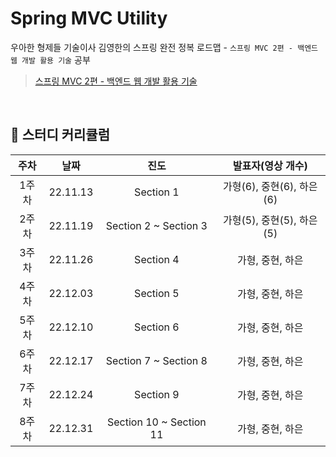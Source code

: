 # Spring MVC Utility
우아한 형제들 기술이사 김영한의 스프링 완전 정복 로드맵 - `스프링 MVC 2편 - 백엔드 웹 개발 활용 기술` 공부
> [스프링 MVC 2편 - 백엔드 웹 개발 활용 기술](https://www.inflearn.com/course/%EC%8A%A4%ED%94%84%EB%A7%81-mvc-2)
<br>

## 🌱 스터디 커리큘럼
| 주차 | 날짜 | 진도 | 발표자(영상 개수) |
| :---: | :---: | :---:| :---: |
| 1주차 | 22.11.13 | Section 1 | 가형(6), 중현(6), 하은(6) | 
| 2주차 | 22.11.19 | Section 2 ~ Section 3 | 가형(5), 중현(5), 하은(5) |
| 3주차 | 22.11.26 | Section 4 | 가형, 중현, 하은 |
| 4주차 | 22.12.03 | Section 5 | 가형, 중현, 하은 |
| 5주차 | 22.12.10 | Section 6 | 가형, 중현, 하은 |
| 6주차 | 22.12.17 | Section 7 ~ Section 8 | 가형, 중현, 하은 |
| 7주차 | 22.12.24 | Section 9 | 가형, 중현, 하은 |
| 8주차 | 22.12.31 | Section 10 ~ Section 11 | 가형, 중현, 하은 |
